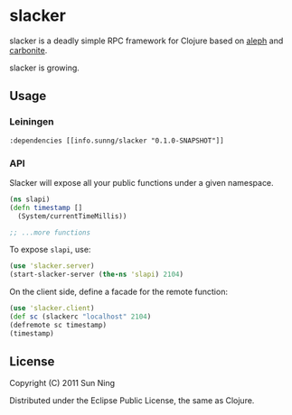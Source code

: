 # slacker

slacker is a deadly simple RPC framework for Clojure based on [aleph](https://github.com/ztellman/aleph) and [carbonite](https://github.com/sunng87/carbonite/).

slacker is growing.

## Usage

### Leiningen

    :dependencies [[info.sunng/slacker "0.1.0-SNAPSHOT"]]

### API

Slacker will expose all your public functions under a given
namespace. 

``` clojure
(ns slapi)
(defn timestamp []
  (System/currentTimeMillis))

;; ...more functions
```             

To expose `slapi`, use:

``` clojure
(use 'slacker.server)
(start-slacker-server (the-ns 'slapi) 2104)
```

On the client side, define a facade for the remote function:

``` clojure
(use 'slacker.client)
(def sc (slackerc "localhost" 2104)
(defremote sc timestamp)
(timestamp)
```

## License

Copyright (C) 2011 Sun Ning

Distributed under the Eclipse Public License, the same as Clojure.
